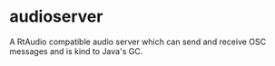 audioserver
===========

A RtAudio compatible audio server which can send and receive OSC messages and is kind to Java's GC.